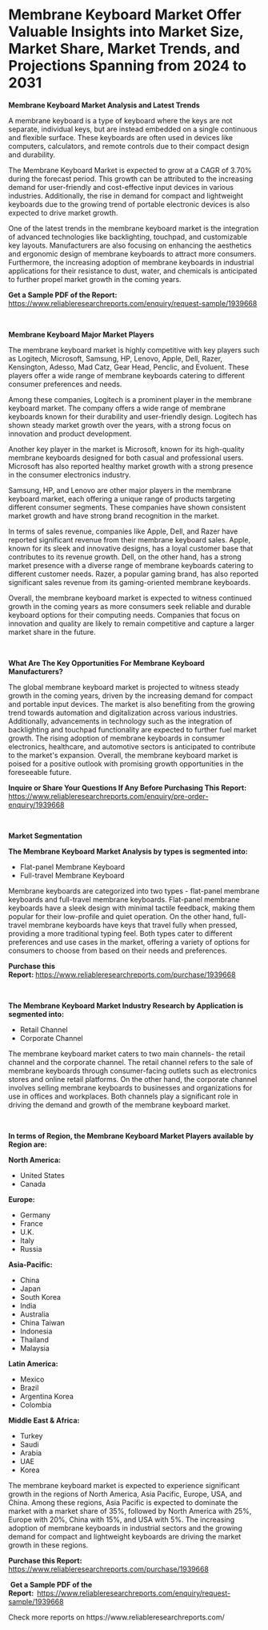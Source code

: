 <p><h1>Membrane Keyboard Market Offer Valuable Insights into Market Size, Market Share, Market Trends, and Projections Spanning from 2024 to 2031</h1></p><p><strong>Membrane Keyboard Market Analysis and Latest Trends</strong></p>
<p><p>A membrane keyboard is a type of keyboard where the keys are not separate, individual keys, but are instead embedded on a single continuous and flexible surface. These keyboards are often used in devices like computers, calculators, and remote controls due to their compact design and durability.</p><p>The Membrane Keyboard Market is expected to grow at a CAGR of 3.70% during the forecast period. This growth can be attributed to the increasing demand for user-friendly and cost-effective input devices in various industries. Additionally, the rise in demand for compact and lightweight keyboards due to the growing trend of portable electronic devices is also expected to drive market growth.</p><p>One of the latest trends in the membrane keyboard market is the integration of advanced technologies like backlighting, touchpad, and customizable key layouts. Manufacturers are also focusing on enhancing the aesthetics and ergonomic design of membrane keyboards to attract more consumers. Furthermore, the increasing adoption of membrane keyboards in industrial applications for their resistance to dust, water, and chemicals is anticipated to further propel market growth in the coming years.</p></p>
<p><strong>Get a Sample PDF of the Report:&nbsp;</strong> <a href="https://www.reliableresearchreports.com/enquiry/request-sample/1939668">https://www.reliableresearchreports.com/enquiry/request-sample/1939668</a></p>
<p>&nbsp;</p>
<p><strong>Membrane Keyboard Major Market Players</strong></p>
<p><p>The membrane keyboard market is highly competitive with key players such as Logitech, Microsoft, Samsung, HP, Lenovo, Apple, Dell, Razer, Kensington, Adesso, Mad Catz, Gear Head, Penclic, and Evoluent. These players offer a wide range of membrane keyboards catering to different consumer preferences and needs.</p><p>Among these companies, Logitech is a prominent player in the membrane keyboard market. The company offers a wide range of membrane keyboards known for their durability and user-friendly design. Logitech has shown steady market growth over the years, with a strong focus on innovation and product development.</p><p>Another key player in the market is Microsoft, known for its high-quality membrane keyboards designed for both casual and professional users. Microsoft has also reported healthy market growth with a strong presence in the consumer electronics industry.</p><p>Samsung, HP, and Lenovo are other major players in the membrane keyboard market, each offering a unique range of products targeting different consumer segments. These companies have shown consistent market growth and have strong brand recognition in the market.</p><p>In terms of sales revenue, companies like Apple, Dell, and Razer have reported significant revenue from their membrane keyboard sales. Apple, known for its sleek and innovative designs, has a loyal customer base that contributes to its revenue growth. Dell, on the other hand, has a strong market presence with a diverse range of membrane keyboards catering to different customer needs. Razer, a popular gaming brand, has also reported significant sales revenue from its gaming-oriented membrane keyboards.</p><p>Overall, the membrane keyboard market is expected to witness continued growth in the coming years as more consumers seek reliable and durable keyboard options for their computing needs. Companies that focus on innovation and quality are likely to remain competitive and capture a larger market share in the future.</p></p>
<p>&nbsp;</p>
<p><strong>What Are The Key Opportunities For Membrane Keyboard Manufacturers?</strong></p>
<p><p>The global membrane keyboard market is projected to witness steady growth in the coming years, driven by the increasing demand for compact and portable input devices. The market is also benefiting from the growing trend towards automation and digitalization across various industries. Additionally, advancements in technology such as the integration of backlighting and touchpad functionality are expected to further fuel market growth. The rising adoption of membrane keyboards in consumer electronics, healthcare, and automotive sectors is anticipated to contribute to the market's expansion. Overall, the membrane keyboard market is poised for a positive outlook with promising growth opportunities in the foreseeable future.</p></p>
<p><strong>Inquire or Share Your Questions If Any Before Purchasing This Report:</strong> <a href="https://www.reliableresearchreports.com/enquiry/pre-order-enquiry/1939668">https://www.reliableresearchreports.com/enquiry/pre-order-enquiry/1939668</a></p>
<p>&nbsp;</p>
<p><strong>Market Segmentation</strong></p>
<p><strong>The Membrane Keyboard Market Analysis by types is segmented into:</strong></p>
<p><ul><li>Flat-panel Membrane Keyboard</li><li>Full-travel Membrane Keyboard</li></ul></p>
<p><p>Membrane keyboards are categorized into two types - flat-panel membrane keyboards and full-travel membrane keyboards. Flat-panel membrane keyboards have a sleek design with minimal tactile feedback, making them popular for their low-profile and quiet operation. On the other hand, full-travel membrane keyboards have keys that travel fully when pressed, providing a more traditional typing feel. Both types cater to different preferences and use cases in the market, offering a variety of options for consumers to choose from based on their needs and preferences.</p></p>
<p><strong>Purchase this Report:&nbsp;</strong><a href="https://www.reliableresearchreports.com/purchase/1939668">https://www.reliableresearchreports.com/purchase/1939668</a></p>
<p>&nbsp;</p>
<p><strong>The Membrane Keyboard Market Industry Research by Application is segmented into:</strong></p>
<p><ul><li>Retail Channel</li><li>Corporate Channel</li></ul></p>
<p><p>The membrane keyboard market caters to two main channels- the retail channel and the corporate channel. The retail channel refers to the sale of membrane keyboards through consumer-facing outlets such as electronics stores and online retail platforms. On the other hand, the corporate channel involves selling membrane keyboards to businesses and organizations for use in offices and workplaces. Both channels play a significant role in driving the demand and growth of the membrane keyboard market.</p></p>
<p>&nbsp;</p>
<p><strong>In terms of Region, the Membrane Keyboard Market Players available by Region are:</strong></p>
<p>
    <p> <strong> North America: </strong>
        <ul>
            <li>United States</li>
            <li>Canada</li>
        </ul>
        </p> 
    <p> <strong> Europe: </strong>
        <ul>
            <li>Germany</li>
            <li>France</li>
            <li>U.K.</li>
            <li>Italy</li>
            <li>Russia</li>
        </ul>
        </p> 
    <p> <strong> Asia-Pacific: </strong>
        <ul>
            <li>China</li>
            <li>Japan</li>
            <li>South Korea</li>
            <li>India</li>
            <li>Australia</li>
            <li>China Taiwan</li>
            <li>Indonesia</li>
            <li>Thailand</li>
            <li>Malaysia</li>
        </ul>
        </p> 
    <p> <strong> Latin America: </strong>
        <ul>
            <li>Mexico</li>
            <li>Brazil</li>
            <li>Argentina Korea</li>
            <li>Colombia</li>
        </ul>
        </p> 
    <p> <strong> Middle East & Africa: </strong>
        <ul>
            <li>Turkey</li>
            <li>Saudi</li>
            <li>Arabia</li>
            <li>UAE</li>
            <li>Korea</li>
        </ul>
    </p>
    </p>
<p><p>The membrane keyboard market is expected to experience significant growth in the regions of North America, Asia Pacific, Europe, USA, and China. Among these regions, Asia Pacific is expected to dominate the market with a market share of 35%, followed by North America with 25%, Europe with 20%, China with 15%, and USA with 5%. The increasing adoption of membrane keyboards in industrial sectors and the growing demand for compact and lightweight keyboards are driving the market growth in these regions.</p></p>
<p><strong>Purchase this Report: </strong><a href="https://www.reliableresearchreports.com/purchase/1939668">https://www.reliableresearchreports.com/purchase/1939668</a></p>
<p>&nbsp;<strong>Get a Sample PDF of the Report:&nbsp;&nbsp;</strong><a href="https://www.reliableresearchreports.com/enquiry/request-sample/1939668">https://www.reliableresearchreports.com/enquiry/request-sample/1939668</a></p>
<p><strong></strong></p>
<p>Check more reports on https://www.reliableresearchreports.com/</p>